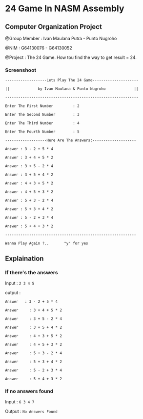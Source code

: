 # 24 Game In NASM Assembly

## Computer Organization Project

@Group Member  	: Ivan Maulana Putra - Punto Nugroho

@NIM	      	: G64130076 - G64130052

@Project 		: The 24 Game. How tou find the way to get result = 24.


### Screenshoot

`-------------------Lets Play The 24 Game---------------------`

`||             by Ivan Maulana & Punto Nugroho             ||`

`-------------------------------------------------------------`

`Enter The First Number         : 2`

`Enter The Second Number        : 3`

`Enter The Third Number         : 4`

`Enter The Fourth Number        : 5`

`-------------------Here Are The Answers:--------------------` 

`Answer : 3 - 2 + 5 * 4`

`Answer : 3 + 4 + 5 * 2`

`Answer : 3 + 5 - 2 * 4`

`Answer : 3 + 5 + 4 * 2`

`Answer : 4 + 3 + 5 * 2`

`Answer : 4 + 5 + 3 * 2`

`Answer : 5 + 3 - 2 * 4`

`Answer : 5 + 3 + 4 * 2`

`Answer : 5 - 2 + 3 * 4`

`Answer : 5 + 4 + 3 * 2`

`------------------------------------------------------------`

`Wanna Play Again ?..       "y" for yes`

## Explaination

### If there's the answers
Input 	: `2 3 4 5`

output 	:

`Answer   : 3 - 2 + 5 * 4`

`Answer 	: 3 + 4 + 5 * 2`

`Answer 	: 3 + 5 - 2 * 4`

`Answer 	: 3 + 5 + 4 * 2`

`Answer 	: 4 + 3 + 5 * 2`

`Answer 	: 4 + 5 + 3 * 2`

`Answer 	: 5 + 3 - 2 * 4`

`Answer 	: 5 + 3 + 4 * 2`

`Answer 	: 5 - 2 + 3 * 4`

`Answer 	: 5 + 4 + 3 * 2`

### If no answers found

Input 	: `6 3 4 7`

Output 	: `No Answers Found`
